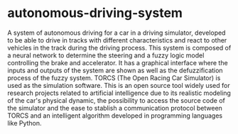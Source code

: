 # autonomous-driving-system

A system of autonomous driving for a car in a driving simulator, developed to be able to drive in tracks with different characteristics and react to other vehicles in the track during the driving process. This system is composed of a neural network to determine the steering and a fuzzy logic model controlling the brake and accelerator. It has a graphical interface where the inputs and outputs of the system are shown as well as the defuzzification process of the fuzzy system. TORCS (The Open Racing Car Simulator) is used as the simulation software. This is an open source tool widely used for research projects related to artificial intelligence due to its realistic modeling of the car's physical dynamic, the possibility to access the source code of the simulator and the ease to stablish a communication protocol between TORCS and an intelligent algorithm developed in programming languages like Python.
